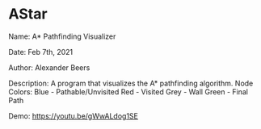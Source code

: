 # AStar
Name: A* Pathfinding Visualizer

Date: Feb 7th, 2021

Author: Alexander Beers

Description: A program that visualizes the A* pathfinding algorithm.
Node Colors:
Blue - Pathable/Unvisited
Red - Visited
Grey - Wall
Green - Final Path

Demo: https://youtu.be/gWwALdog1SE

